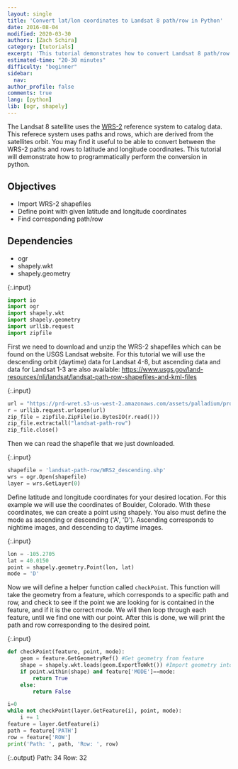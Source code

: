 ```yaml
---
layout: single
title: 'Convert lat/lon coordinates to Landsat 8 path/row in Python'
date: 2016-08-04
modified: 2020-03-30
authors: [Zach Schira]
category: [tutorials]
excerpt: 'This tutorial demonstrates how to convert Landsat 8 path/row coordinates to latitude and longitude in Python.'
estimated-time: "20-30 minutes"
difficulty: "beginner"
sidebar:
  nav:
author_profile: false
comments: true
lang: [python]
lib: [ogr, shapely]
---
```

The Landsat 8 satellite uses the [WRS-2](https://landsat.gsfc.nasa.gov/the-worldwide-reference-system/) reference system to catalog data. This referece system uses paths and rows, which are derived from the satellites orbit. You may find it useful to be able to convert between the WRS-2 paths and rows to latitude and longitude coordinates. This tutorial will demonstrate how to programmatically perform the conversion in python.

## Objectives

- Import WRS-2 shapefiles
- Define point with given latitude and longitude coordinates
- Find corresponding path/row

## Dependencies

- ogr
- shapely.wkt
- shapely.geometry

{:.input}
```python
import io
import ogr
import shapely.wkt
import shapely.geometry
import urllib.request
import zipfile
```

First we need to download and unzip the WRS-2 shapefiles which can be found on the USGS Landsat website.
For this tutorial we will use the descending orbit (daytime) data for Landsat 4-8, but ascending data and data for Landsat 1-3 are also available: https://www.usgs.gov/land-resources/nli/landsat/landsat-path-row-shapefiles-and-kml-files

{:.input}
```python
url = "https://prd-wret.s3-us-west-2.amazonaws.com/assets/palladium/production/s3fs-public/atoms/files/WRS2_descending_0.zip"
r = urllib.request.urlopen(url)
zip_file = zipfile.ZipFile(io.BytesIO(r.read()))
zip_file.extractall("landsat-path-row")
zip_file.close()
```

Then we can read the shapefile that we just downloaded.

{:.input}
```python
shapefile = 'landsat-path-row/WRS2_descending.shp'
wrs = ogr.Open(shapefile)
layer = wrs.GetLayer(0)
```

Define latitude and longitude coordinates for your desired location. For this example we will use the coordinates of Boulder, Colorado. With these coordinates, we can create a point using shapely. You also must define the mode as ascending or descending ('A', 'D'). Ascending corresponds to nightime images, and descending to daytime images.

{:.input}
```python
lon = -105.2705
lat = 40.0150
point = shapely.geometry.Point(lon, lat)
mode = 'D'
```

Now we will define a helper function called `checkPoint`. This function will take the geometry from a feature, which corresponds to a specific path and row, and check to see if the point we are looking for is contained in the feature, and if it is the correct mode. We will then loop through each feature, until we find one with our point. After this is done, we will print the path and row corresponding to the desired point.

{:.input}
```python
def checkPoint(feature, point, mode):
    geom = feature.GetGeometryRef() #Get geometry from feature
    shape = shapely.wkt.loads(geom.ExportToWkt()) #Import geometry into shapely to easily work with our point
    if point.within(shape) and feature['MODE']==mode:
        return True
    else:
        return False

i=0
while not checkPoint(layer.GetFeature(i), point, mode):
    i += 1
feature = layer.GetFeature(i)
path = feature['PATH']
row = feature['ROW']
print('Path: ', path, 'Row: ', row)
```

{:.output}
    Path:  34 Row:  32



